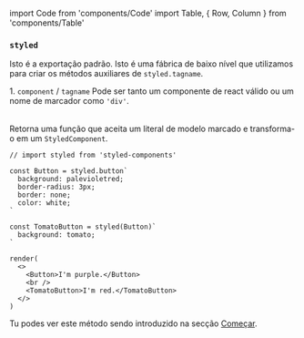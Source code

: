 import Code from 'components/Code'
import Table, { Row, Column } from 'components/Table'

### `styled`

Isto é a exportação padrão. Isto é uma fábrica de baixo nível que utilizamos para criar os métodos auxiliares de `styled.tagname`.

<Table head={['Arguments', 'Description']}>
  <Row>
    <Column>
      1. <Code>component</Code> / <Code>tagname</Code>
    </Column>
    <Column>
      Pode ser tanto um componente de react válido ou um nome de marcador como <Code>'div'</Code>.
    </Column>
  </Row>
</Table>

Retorna uma função que aceita um literal de modelo marcado e transforma-o em um `StyledComponent`.

```react
// import styled from 'styled-components'

const Button = styled.button`
  background: palevioletred;
  border-radius: 3px;
  border: none;
  color: white;
`

const TomatoButton = styled(Button)`
  background: tomato;
`

render(
  <>
    <Button>I'm purple.</Button>
    <br />
    <TomatoButton>I'm red.</TomatoButton>
  </>
)
```

Tu podes ver este método sendo introduzido na secção [Começar](/docs/basics#começar).
